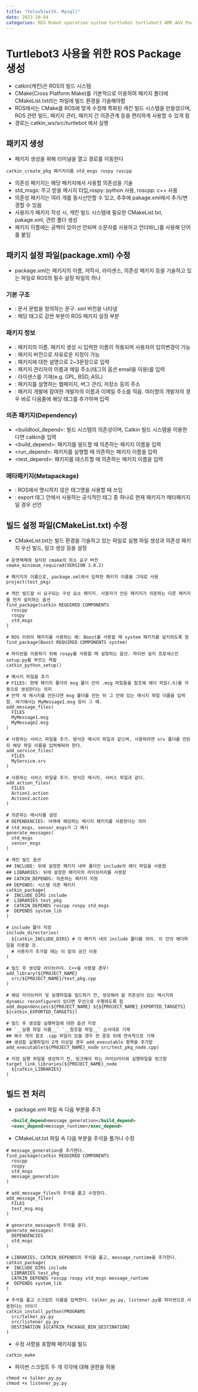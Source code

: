 ```yaml
---
title: "Yolov5(with. Mysql)"
date: 2023-10-04
categories: ROS Robot operation system turtlebot turtlebot3 AMR AGV Package catkin cmake
---
```


# Turtlebot3 사용을 위한 ROS Package 생성

- catkin(캐킨)은 ROS의 빌드 시스템
- CMake(Cross Platform Make)를 기본적으로 이용하여 패키지 폴더에 CMakeList.txt라는 파일에 빌드 환경을 기술해야함
- ROS에서는 CMake를 ROS에 맞게 수정해 특화된 캐킨 빌드 시스템을 만들었으며, ROS 관련 빌드, 패키지 관리, 패키지 간 의존관계 등을 편리하게 사용할 수 있게 됨
- 경로는 catkin_ws/src/turtlebot 에서 실행

## 패키지 생성
- 패키지 생성을 위해 터미널을 열고 경로를 이동한다

```commandline
catkin_create_pkg 패키지이름 std_msgs rospy roscpp
```

- 의존성 패키지는 해당 패키지에서 사용할 의존성을 기술
- std_msgs: 주고 받을 메시지 타입,rospy: python 사용, roscpp: c++ 사용
- 의존성 패키지는 여러 개를 동시선언할 수 있고, 추후에 pakage.xml에서 추가/변경할 수 있음
- 사용자가 패키지 작성 시, 캐킨 빌드 시스템에 필요한 CMakeList.txt, pakage.xml, 관련 폴더 생성
- 패키지 이름에는 공백이 있어선 안되며 소문자를 사용하고 언더바(_)를 사용해 단어를 붙임

## 패키지 설정 파일(package.xml) 수정

- package.xml는 패키지의 이름, 저작사, 라이센스, 의존성 패키지 등을 기술하고 있는 파일로 ROS의 필수 설정 파일의 하나

### 기본 구조

- <?xml>: 문서 문법을 정의하는 문구. xml 버전을 나타냄
- <package>: 해당 태그로 감싼 부분이 ROS 패키지 설정 부분

### 패키지 정보

- <name>: 패키지의 이름. 패키지 생성 시 입력한 이름이 적용되며 사용자의 임의변경이 가능
- <version>: 패키지 버전으로 자유로운 지정이 가능
- <description>: 패키지에 대한 설명으로 2~3문장으로 입력
- <maintainer>: 패키지 관리자의 이름과 메일 주소(태그의 옵션 email을 이용)를 입력
- <license>: 라이센스를 기재(e.g. GPL, BSD, ASL)
- <url>: 패키지를 설명하는 웹페이지, 버그 관리, 저장소 등의 주소
- <author>: 패키지 개발에 참여한 개발자의 이름과 이메일 주소를 적음. 여러명의 개발자의 경우 바로 다음줄에 해당 태그를 추가하며 입력

### 의존 패키지(Dependency)

- <buildtool_depend>: 빌드 시스템의 의존성이며, Catkin 빌드 시스템을 이용한다면 catkin을 입력
- <build_depend>: 패키지를 빌드할 때 의존하는 패키지 이름을 입력
- <run_depend>: 패키지를 실행할 때 의존하는 패키지 이름을 입력
- <test_depend>: 패키지를 테스트할 때 의존하는 패키지 이름을 입력

### 메타패키지(Metapackage)

- <export>: ROS에서 명시하지 않은 태그명을 사용할 때 쓰임
- <metapackage>: export 태그 안에서 사용하는 공식적인 태그 중 하나로 현재 패키지가 메타패키지일 경우 선언

## 빌드 설정 파일(CMakeList.txt) 수정

- CMakeList.txt는 빌드 환경을 기술하고 있는 파일로 실행 파일 생성과 의존성 패키지 우선 빌드, 링크 생성 등을 설정
```text
# 운영체제에 설치된 cmake의 최소 요구 버전
cmake_minimum_required(VERSION 3.0.2)

# 패키지의 이름으로, package.xml에서 입력한 패키지 이름을 그대로 사용
project(test_pkg)

# 캐킨 빌드할 시 요구되는 구성 요소 패키지. 사용자가 만든 패키지가 의존하는 다른 패키지를 먼저 설치하는 옵션
find_package(catkin REQUIRED COMPONENTS
  roscpp
  rospy
  std_msgs
)

# ROS 이외의 패키지를 사용하는 예: Boost를 사용할 때 system 패키지를 설치하도록 함
find_package(Boost REQUIRED COMPONENTS system)

# 파이썬을 이용하기 위해 rospy를 사용할 때 설정하는 옵션. 파이썬 설치 프로세스인 setup.py를 부르는 역할
catkin_python_setup()

# 메시지 파일을 추가
# FILES: 현재 패키지 폴더의 msg 폴더 안의 .msg 파일들을 참조해 헤더 파일(.h)를 자동으로 생성한다는 의미
# 만약 새 메시지를 만든다면 msg 폴더를 만든 뒤 그 안에 있는 메시지 파일 이름을 입력함. 여기에서는 MyMessage1.msg 등이 그 예.
add_message_files(
  FILES 
  MyMessage1.msg
  MyMessage2.msg
)

# 사용하는 서비스 파일을 추가. 방식은 메시지 파일과 같으며, 사용하려면 srv 폴더를 만든 뒤 해당 파일 이름을 입력해둬야 한다.
add_service_files(
  FILES
  MyService.srv
)

# 사용하는 서비스 파일을 추가. 방식은 메시지, 서비스 파일과 같다.
add_action_files(
  FILES
  Action1.action
  Action2.action
)

# 의존하는 메시지를 설정
# DEPENDENCIES: 아래에 해당하는 메시지 패키지를 사용한다는 의미
# std_msgs, sensor_msgs가 그 예시
generate_messages(
  std_msgs 
  sensor_msgs
)

# 캐킨 빌드 옵션
## INCLUDE: 뒤에 설정한 패키지 내부 폴더인 include의 헤더 파일을 사용함
## LIBRARIES: 뒤에 설정한 패키지의 라이브러리를 사용함
## CATKIN_DEPENDS: 의존하는 패키지 지정
## DEPENDS: 시스템 의존 패키지
catkin_package(
#  INCLUDE_DIRS include
#  LIBRARIES test_pkg
#  CATKIN_DEPENDS roscpp rospy std_msgs
#  DEPENDS system_lib
)

# include 폴더 지정
include_directories(
  ${catkin_INCLUDE_DIRS} # 각 패키지 내의 include 폴더를 의미. 이 안의 헤더파일을 이용할 것. 
  # 사용자가 추가할 때는 이 밑의 공간 이용
)

# 빌드 후 생성할 라이브러리. C++을 사용할 경우!
add_library(${PROJECT_NAME}
  src/${PROJECT_NAME}/test_pkg.cpp
)

# 해당 라이브러리 및 실행파일을 빌드하기 전, 생성해야 할 의존성이 있는 메시지와 dynamic reconfigure이 있다면 우선으로 수행하도록 함
add_dependencies(${PROJECT_NAME} ${${PROJECT_NAME}_EXPORTED_TARGETS} ${catkin_EXPORTED_TARGETS})

# 빌드 후 생성할 실행파일에 대한 옵션 지정
## `__실행 파일 이름__` `__참조할 파일__` 순서대로 기재
## 복수 개의 참조 .cpp 파일이 있을 경우 한 괄호 뒤에 연속적으로 기재
## 생성할 실행파일이 2개 이상일 경우 add_executable 항목을 추가함
add_executable(${PROJECT_NAME}_node src/test_pkg_node.cpp)

# 지정 실행 파일을 생성하기 전, 링크해야 하는 라이브러리와 실행파일을 링크함
target_link_libraries(${PROJECT_NAME}_node
  ${catkin_LIBRARIES}
)
```

## 빌드 전 처리
- package.xml 파일 속 다음 부분을 추가

```xml
  <build_depend>message_generation</build_depend>
  <exec_depend>message_runtime</exec_depend>
```

- CMakeList.txt 파일 속 다음 부분을 주석을 풀거나 수정

```text
# message_generation을 추가한다.
find_package(catkin REQUIRED COMPONENTS
  roscpp
  rospy
  std_msgs
  message_generation
)

# add_message_files의 주석을 풀고 수정한다.
add_message_files(
  FILES
  test_msg.msg
)

# generate_messages의 주석을 푼다.
generate_messages(
  DEPENDENCIES
  std_msgs
)

# LIBRARIES, CATKIN_DEPENDS의 주석을 풀고, message_runtime을 추가한다.
catkin_package(
#  INCLUDE_DIRS include
  LIBRARIES test_pkg
  CATKIN_DEPENDS roscpp rospy std_msgs message_runtime
#  DEPENDS system_lib
)

# 주석을 풀고 스크립트 이름을 입력한다. talker_py.py, listener.py를 파이썬으로 사용한다는 이야기
catkin_install_python(PROGRAMS
  src/talker_py.py
  src/listener_py.py
  DESTINATION ${CATKIN_PACKAGE_BIN_DESTINATION}
)
```

- 수정 사항을 포함해 패키지를 빌드

```commandline
catkin_make
```

- 파이썬 스크립트 두 개 각각에 대해 권한을 허용

```commandline
chmod +x talker_py.py
chmod +x listener_py.py
```